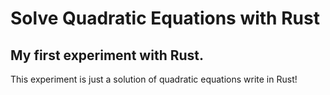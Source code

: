 # Solve Quadratic Equations with Rust

## My first experiment with Rust. 

This experiment is just a solution of quadratic equations write in Rust!
